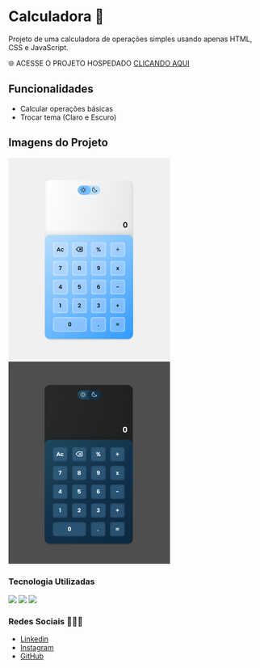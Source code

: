 # Calculadora 📱

Projeto de uma calculadora de operações simples usando apenas HTML, CSS e JavaScript.

🌐 ACESSE O PROJETO HOSPEDADO [CLICANDO AQUI](https://gabrielbuttendorf.github.io/projetos/calculadora/)

## Funcionalidades

- Calcular operações básicas
- Trocar tema (Claro e Escuro)

## Imagens do Projeto

<div>
    <img width="320px" height="400px" src="images/readme/calculadora-light.PNG" alt="Tema Claro" style="display-inline-block;">
    <img width="320px" height="400px" src="images/readme/calculadora-dark.PNG" alt="Tema Escuro" style="display-inline-block;">
</div>

### Tecnologia Utilizadas

<div>
    <img src="https://img.shields.io/badge/HTML5-E34F26?style=for-the-badge&logo=html5&logoColor=white" style="display: inline-block;">
    <img src="https://img.shields.io/badge/CSS3-1572B6?style=for-the-badge&logo=css3&logoColor=white" style="display: inline-block;">
    <img src="https://img.shields.io/badge/JavaScript-F7DF1E?style=for-the-badge&logo=javascript&logoColor=black" style="display: inline-block";>
</div>

### Redes Sociais 👨🏻‍💼

- [Linkedin](https://www.linkedin.com/in/gabrielbuttendorf/)
- [Instagram](https://www.instagram.com/bieel.felipe_/)
- [GitHub](https://github.com/gabrielbuttendorf)
